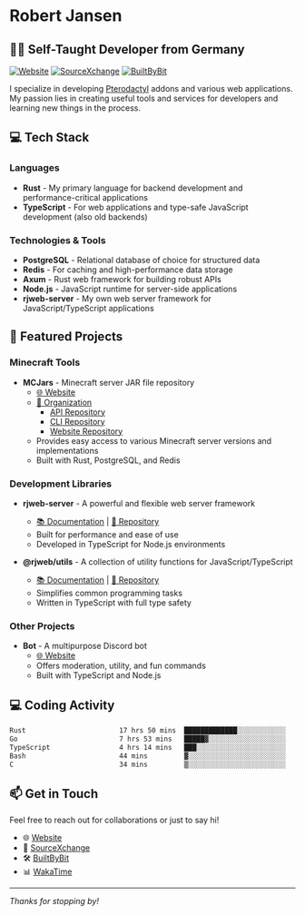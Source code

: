 # Robert Jansen

## 👨‍💻 Self-Taught Developer from Germany

[![Website](https://img.shields.io/badge/Website-rjansen.dev-blue)](https://rjansen.dev)
[![SourceXchange](https://img.shields.io/badge/SourceXchange-Profile-orange)](https://www.sourcexchange.net/teams/356/profile)
[![BuiltByBit](https://img.shields.io/badge/BuiltByBit-Profile-green)](https://builtbybit.com/creators/0x7d8.387189)

I specialize in developing [Pterodactyl](https://pterodactyl.io) addons and various web applications. My passion lies in creating useful tools and services for developers and learning new things in the process.

## 💻 Tech Stack

### Languages
- **Rust** - My primary language for backend development and performance-critical applications
- **TypeScript** - For web applications and type-safe JavaScript development (also old backends)

### Technologies & Tools
- **PostgreSQL** - Relational database of choice for structured data
- **Redis** - For caching and high-performance data storage
- **Axum** - Rust web framework for building robust APIs
- **Node.js** - JavaScript runtime for server-side applications
- **rjweb-server** - My own web server framework for JavaScript/TypeScript applications

## 🚀 Featured Projects

### Minecraft Tools
- **MCJars** - Minecraft server JAR file repository
  - [🌐 Website](https://mcjars.app)
  - [📂 Organization](https://github.com/mcjars)
    - [API Repository](https://github.com/mcjars/api)
    - [CLI Repository](https://github.com/mcjars/mcvcli)
    - [Website Repository](https://github.com/mcjars/www)
  - Provides easy access to various Minecraft server versions and implementations
  - Built with Rust, PostgreSQL, and Redis

### Development Libraries
- **rjweb-server** - A powerful and flexible web server framework
  - [📚 Documentation](https://server.rjweb.dev) | [📂 Repository](https://github.com/0x7d8/NPM_WEB-SERVER)
  - Built for performance and ease of use
  - Developed in TypeScript for Node.js environments

- **@rjweb/utils** - A collection of utility functions for JavaScript/TypeScript
  - [📚 Documentation](https://utils.rjweb.dev) | [📂 Repository](https://github.com/0x7d8/rjweb-utils)
  - Simplifies common programming tasks
  - Written in TypeScript with full type safety

### Other Projects
- **Bot** - A multipurpose Discord bot
  - [🌐 Website](https://bot.rjns.dev)
  - Offers moderation, utility, and fun commands
  - Built with TypeScript and Node.js

## 💻 Coding Activity

<!--START_SECTION:waka-->

```txt
Rust                       17 hrs 50 mins  █████████████░░░░░░░░░░░░   52.29 %
Go                         7 hrs 53 mins   █████▓░░░░░░░░░░░░░░░░░░░   23.13 %
TypeScript                 4 hrs 14 mins   ███░░░░░░░░░░░░░░░░░░░░░░   12.45 %
Bash                       44 mins         ▓░░░░░░░░░░░░░░░░░░░░░░░░   02.18 %
C                          34 mins         ▒░░░░░░░░░░░░░░░░░░░░░░░░   01.68 %
```

<!--END_SECTION:waka-->

## 📫 Get in Touch

Feel free to reach out for collaborations or just to say hi!

- 🌐 [Website](https://rjansen.dev)
- 💼 [SourceXchange](https://www.sourcexchange.net/teams/356/profile)
- 🛠️ [BuiltByBit](https://builtbybit.com/creators/0x7d8.387189)
- 📊 [WakaTime](https://wakatime.com/@0x7d8)

---

*Thanks for stopping by!*
